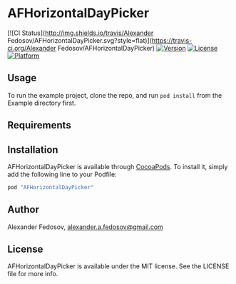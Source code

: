 # AFHorizontalDayPicker

[![CI Status](http://img.shields.io/travis/Alexander Fedosov/AFHorizontalDayPicker.svg?style=flat)](https://travis-ci.org/Alexander Fedosov/AFHorizontalDayPicker)
[![Version](https://img.shields.io/cocoapods/v/AFHorizontalDayPicker.svg?style=flat)](http://cocoapods.org/pods/AFHorizontalDayPicker)
[![License](https://img.shields.io/cocoapods/l/AFHorizontalDayPicker.svg?style=flat)](http://cocoapods.org/pods/AFHorizontalDayPicker)
[![Platform](https://img.shields.io/cocoapods/p/AFHorizontalDayPicker.svg?style=flat)](http://cocoapods.org/pods/AFHorizontalDayPicker)

## Usage

To run the example project, clone the repo, and run `pod install` from the Example directory first.

## Requirements

## Installation

AFHorizontalDayPicker is available through [CocoaPods](http://cocoapods.org). To install
it, simply add the following line to your Podfile:

```ruby
pod "AFHorizontalDayPicker"
```

## Author

Alexander Fedosov, alexander.a.fedosov@gmail.com

## License

AFHorizontalDayPicker is available under the MIT license. See the LICENSE file for more info.
